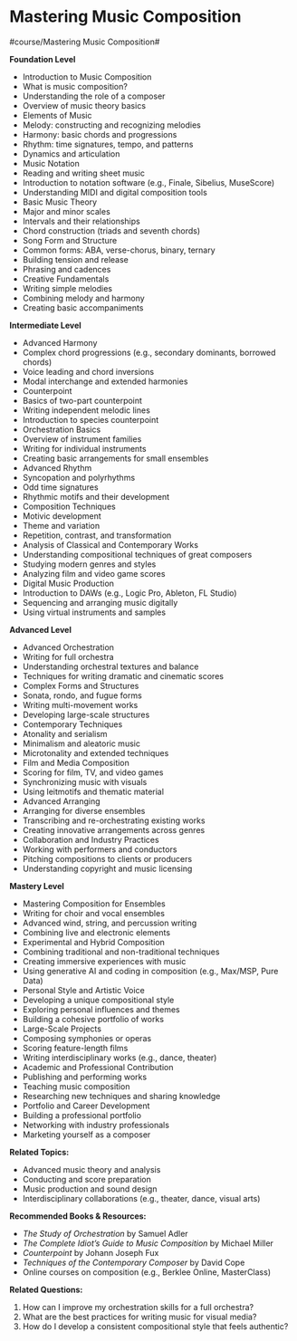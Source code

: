 # Mastering Music Composition
#course/Mastering Music Composition#

**Foundation Level**
* 	Introduction to Music Composition
* 	What is music composition?
* 	Understanding the role of a composer
* 	Overview of music theory basics
* 	Elements of Music
* 	Melody: constructing and recognizing melodies
* 	Harmony: basic chords and progressions
* 	Rhythm: time signatures, tempo, and patterns
* 	Dynamics and articulation
* 	Music Notation
* 	Reading and writing sheet music
* 	Introduction to notation software (e.g., Finale, Sibelius, MuseScore)
* 	Understanding MIDI and digital composition tools
* 	Basic Music Theory
* 	Major and minor scales
* 	Intervals and their relationships
* 	Chord construction (triads and seventh chords)
* 	Song Form and Structure
* 	Common forms: ABA, verse-chorus, binary, ternary
* 	Building tension and release
* 	Phrasing and cadences
* 	Creative Fundamentals
* 	Writing simple melodies
* 	Combining melody and harmony
* 	Creating basic accompaniments

**Intermediate Level**
* 	Advanced Harmony
* 	Complex chord progressions (e.g., secondary dominants, borrowed chords)
* 	Voice leading and chord inversions
* 	Modal interchange and extended harmonies
* 	Counterpoint
* 	Basics of two-part counterpoint
* 	Writing independent melodic lines
* 	Introduction to species counterpoint
* 	Orchestration Basics
* 	Overview of instrument families
* 	Writing for individual instruments
* 	Creating basic arrangements for small ensembles
* 	Advanced Rhythm
* 	Syncopation and polyrhythms
* 	Odd time signatures
* 	Rhythmic motifs and their development
* 	Composition Techniques
* 	Motivic development
* 	Theme and variation
* 	Repetition, contrast, and transformation
* 	Analysis of Classical and Contemporary Works
* 	Understanding compositional techniques of great composers
* 	Studying modern genres and styles
* 	Analyzing film and video game scores
* 	Digital Music Production
* 	Introduction to DAWs (e.g., Logic Pro, Ableton, FL Studio)
* 	Sequencing and arranging music digitally
* 	Using virtual instruments and samples

**Advanced Level**
* 	Advanced Orchestration
* 	Writing for full orchestra
* 	Understanding orchestral textures and balance
* 	Techniques for writing dramatic and cinematic scores
* 	Complex Forms and Structures
* 	Sonata, rondo, and fugue forms
* 	Writing multi-movement works
* 	Developing large-scale structures
* 	Contemporary Techniques
* 	Atonality and serialism
* 	Minimalism and aleatoric music
* 	Microtonality and extended techniques
* 	Film and Media Composition
* 	Scoring for film, TV, and video games
* 	Synchronizing music with visuals
* 	Using leitmotifs and thematic material
* 	Advanced Arranging
* 	Arranging for diverse ensembles
* 	Transcribing and re-orchestrating existing works
* 	Creating innovative arrangements across genres
* 	Collaboration and Industry Practices
* 	Working with performers and conductors
* 	Pitching compositions to clients or producers
* 	Understanding copyright and music licensing

**Mastery Level**
* 	Mastering Composition for Ensembles
* 	Writing for choir and vocal ensembles
* 	Advanced wind, string, and percussion writing
* 	Combining live and electronic elements
* 	Experimental and Hybrid Composition
* 	Combining traditional and non-traditional techniques
* 	Creating immersive experiences with music
* 	Using generative AI and coding in composition (e.g., Max/MSP, Pure Data)
* 	Personal Style and Artistic Voice
* 	Developing a unique compositional style
* 	Exploring personal influences and themes
* 	Building a cohesive portfolio of works
* 	Large-Scale Projects
* 	Composing symphonies or operas
* 	Scoring feature-length films
* 	Writing interdisciplinary works (e.g., dance, theater)
* 	Academic and Professional Contribution
* 	Publishing and performing works
* 	Teaching music composition
* 	Researching new techniques and sharing knowledge
* 	Portfolio and Career Development
* 	Building a professional portfolio
* 	Networking with industry professionals
* 	Marketing yourself as a composer

**Related Topics:**
* 	Advanced music theory and analysis
* 	Conducting and score preparation
* 	Music production and sound design
* 	Interdisciplinary collaborations (e.g., theater, dance, visual arts)

**Recommended Books & Resources:**
* 	*The Study of Orchestration* by Samuel Adler
* 	*The Complete Idiot’s Guide to Music Composition* by Michael Miller
* 	*Counterpoint* by Johann Joseph Fux
* 	*Techniques of the Contemporary Composer* by David Cope
* 	Online courses on composition (e.g., Berklee Online, MasterClass)

**Related Questions:**
1.	How can I improve my orchestration skills for a full orchestra?
2.	What are the best practices for writing music for visual media?
3.	How do I develop a consistent compositional style that feels authentic?
